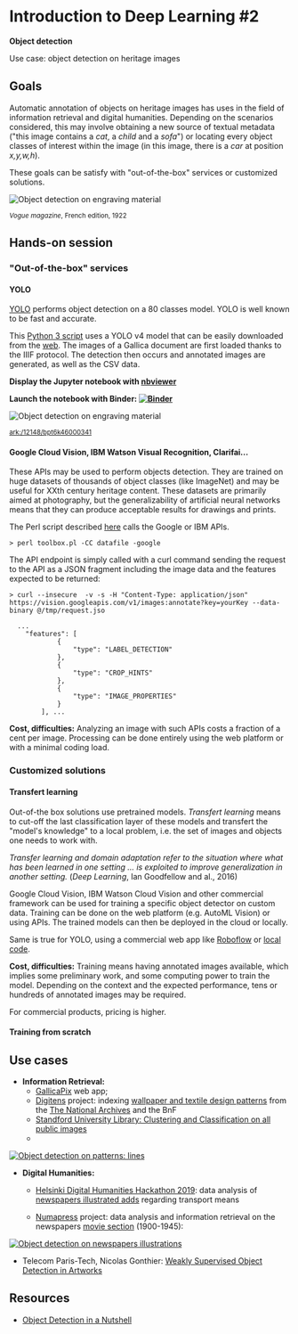 # Introduction to Deep Learning #2
**Object detection**

Use case: object detection on heritage images 

## Goals 

Automatic annotation of objects on heritage images has uses in the field of information retrieval and digital humanities. Depending on the scenarios considered, this may involve obtaining a new source of textual metadata ("this image contains a *cat*, a *child* and a *sofa*") or locating every object classes of interest within the image (in this image, there is a *car* at position *x,y,w,h*).  

These goals can be satisfy with "out-of-the-box" services or customized solutions. 

![Object detection on engraving material](https://github.com/altomator/Introduction_to_Deep_Learning-2-Object_Detection/blob/main/images/objet.JPG)

<sup>*Vogue magazine*, French edition, 1922</sup>

## Hands-on session 

### "Out-of-the-box" services 

#### YOLO
[YOLO](https://pjreddie.com/darknet/yolo/) performs object detection on a 80 classes model. YOLO is well known to be fast and accurate.

This [Python 3 script](https://github.com/altomator/Introduction_to_Deep_Learning-2-Object_Detection/blob/main/binder/object-detection-with-yolo.py) uses a YOLO v4 model that can be easily downloaded from the [web](https://github.com/AlexeyAB/darknet). The images of a Gallica document are first loaded thanks to the IIIF protocol. The detection then occurs and annotated images are generated, as well as the CSV data. 

**Display the Jupyter notebook with [nbviewer](https://nbviewer.jupyter.org/github/altomator/Introduction_to_Deep_Learning-2-Face_Detection/blob/main/binder/faces-detection-with-dnn.ipynb)**

**Launch the notebook with Binder:
[![Binder](https://mybinder.org/badge_logo.svg)](https://mybinder.org/v2/gh/altomator/Introduction_to_Deep_Learning-2-Object_Detection/c52d2bb24290811a95a9aee9f042a515eec03216)**

![Object detection on engraving material](https://github.com/altomator/Introduction_to_Deep_Learning-2-Object_Detection/blob/main/images/excelsior.jpg)

<sup>[ark:/12148/bpt6k46000341](https://gallica.bnf.fr/ark:/12148/bpt6k46000341/f1.item)</sup>


#### Google Cloud Vision, IBM Watson Visual Recognition, Clarifai...

These APIs may be used to perform objects detection. They are trained on huge datasets of thousands of object classes (like ImageNet) and may be useful for XXth century heritage content. These datasets are primarily aimed at photography, but the generalizability of artificial neural networks means that they can produce acceptable results for drawings and prints. 


The Perl script described [here](https://github.com/altomator/Image_Retrieval) calls the Google or IBM APIs. 

```
> perl toolbox.pl -CC datafile -google
```

The API endpoint is simply called with a curl command sending  the request to the API as a JSON fragment including the image data and the features expected to be returned:

```
> curl --insecure  -v -s -H "Content-Type: application/json" https://vision.googleapis.com/v1/images:annotate?key=yourKey --data-binary @/tmp/request.jso
```

```
  ...
	"features": [
			{
				"type": "LABEL_DETECTION"
			},
			{
				"type": "CROP_HINTS"
			},
			{
				"type": "IMAGE_PROPERTIES"
			}
		], ...
```

**Cost, difficulties:**  Analyzing an image with such APIs costs a fraction of a cent per image.
Processing can be done entirely using the web platform or with a minimal coding load.


### Customized solutions

#### Transfert learning
Out-of-the box solutions use pretrained models. *Transfert learning* means to cut-off the last classification layer of these models and transfert the "model's knowledge" to a local problem, i.e. the set of images and objects one needs to work with.

*Transfer learning and domain adaptation refer to the situation where what has been learned in one setting … is exploited to improve generalization in another setting.* (*Deep Learning*, Ian Goodfellow and al., 2016)

Google Cloud Vision, IBM Watson Cloud Vision and other commercial framework can be used for training a specific object detector on custom data. Training can be done on the web platform (e.g. AutoML Vision) or using APIs. The trained models can then be deployed in the cloud or locally.

Same is true for YOLO, using a commercial web app like [Roboflow](https://blog.roboflow.com/training-yolov4-on-a-custom-dataset/) or [local code](https://towardsdatascience.com/how-to-train-a-custom-object-detection-model-with-yolo-v5-917e9ce13208). 

**Cost, difficulties:** Training means having annotated images available, which implies some preliminary work, and some computing power to train the model.
Depending on the context and the expected performance, tens or hundreds of annotated images may be required.

For commercial products, pricing is higher.  

#### Training from scratch


## Use cases

- **Information Retrieval:** 
  - [GallicaPix](https://github.com/altomator/Image_Retrieval) web app; 
  - [Digitens](https://www.univ-brest.fr/digitens/) project: indexing [wallpaper and textile design patterns](https://gallica.bnf.fr/blog/14032019/murs-de-papier-la-collection-de-papiers-peints-du-18eme-siecle-dans-gallica-historique-1?mode=desktop) from the [The National Archives](https://www.nationalarchives.gov.uk/) and the BnF
  - [Standford University Library: Clustering and Classification on all public images](https://sites.google.com/stanford.edu/sul-ai-studio/clustering-and-classification-on-all-public-images)
  - 
[![Object detection on patterns: lines](https://github.com/altomator/Introduction_to_Deep_Learning-2-Object_Detection/blob/main/images/tna.jpg)](https://gallicapix.bnf.fr/rest?run=findIllustrations-app.xq&locale=fr&action=first&start=1&corpus=PP&classif2=ligne&CS=0.5&operator=and&sourceTarget=&keyword=&module=0.5)

- **Digital Humanities:**
  - [Helsinki Digital Humanities Hackathon 2019](https://www.helsinki.fi/en/helsinki-centre-for-digital-humanities/dhh-hackathon/helsinki-digital-humanities-hackathon-2019-dhh19): data analysis of [newspapers illustrated adds](https://github.com/altomator/Ads-data_mining) regarding transport means 

  - [Numapress](http://www.numapresse.org/) project: data analysis and information retrieval on the newspapers [movie section](http://www.numapresse.org/exploration/cinema_pages/query_illustration.php) (1900-1945): 

[![Object detection on newspapers illustrations](https://github.com/altomator/Introduction_to_Deep_Learning-2-Object_Detection/blob/main/images/numapress.jpg)](http://www.numapresse.org/exploration/cinema_pages/query_illustration.php)

  - Telecom Paris-Tech, Nicolas Gonthier: [Weakly Supervised Object Detection in Artworks](https://wsoda.telecom-paristech.fr/)


## Resources
- [Object Detection in a Nutshell](https://goraft.tech/2020/05/01/object-detection-in-a-nutshell.html)


